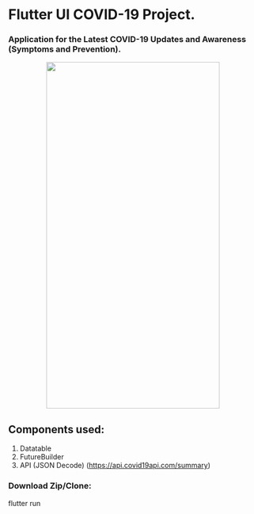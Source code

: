 # Flutter UI COVID-19 Project.
### Application for the Latest COVID-19 Updates and Awareness (Symptoms and Prevention).

<p align="center"> 
<img width="350" height="700" src="https://github.com/Dhruvpolaris/covid-19_project/blob/master/final_output.gif">
</p>

## Components used:
1. Datatable
2. FutureBuilder
3. API (JSON Decode) (https://api.covid19api.com/summary)

### Download Zip/Clone:
flutter run

